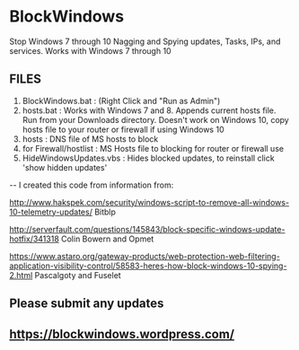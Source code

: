 # BlockWindows
Stop Windows 7 through 10 Nagging and Spying updates, Tasks, IPs, and services. Works with Windows 7 through 10

FILES
-----

1. BlockWindows.bat : (Right Click and "Run as Admin")
2. hosts.bat : Works with Windows 7 and 8. Appends current hosts file. Run from your Downloads directory.
   Doesn't work on Windows 10, copy hosts file to your router or firewall if using Windows 10
3. hosts : DNS file of MS hosts to block
4. for Firewall/hostlist : MS Hosts file to blocking for router or firewall use
5. HideWindowsUpdates.vbs : Hides blocked updates, to reinstall click 'show hidden updates'


--
I created this code from information from:

http://www.hakspek.com/security/windows-script-to-remove-all-windows-10-telemetry-updates/
Bitblp

http://serverfault.com/questions/145843/block-specific-windows-update-hotfix/341318
Colin Bowern and Opmet

https://www.astaro.org/gateway-products/web-protection-web-filtering-application-visibility-control/58583-heres-how-block-windows-10-spying-2.html
Pascalgoty and Fuselet

Please submit any updates
-------
https://blockwindows.wordpress.com/
-------
